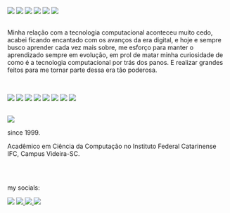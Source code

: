   ##

<div style="display: inline_block"><br>
  <a href="#" target="_blank"><img src="https://img.shields.io/badge/-%23161616.svg?style=for-the-badge&logo=Wikipedia&logoColor=white" target="_blank"></a>
  <a href="#" target="_blank"><img src="https://img.shields.io/badge/-%23161616.svg?style=for-the-badge&logo=Houzz&logoColor=white" target="_blank"></a>
  <a href="#" target="_blank"><img src="https://img.shields.io/badge/-%23161616.svg?style=for-the-badge&logo=Okta&logoColor=white" target="_blank"></a>
  <a href="#" target="_blank"><img src="https://img.shields.io/badge/-EF3939?style=for-the-badge&logo=A-Frame&logoColor=white" target="_blank"></a>
  <a href="#" target="_blank"><img src="https://img.shields.io/badge/-EF3939?style=for-the-badge&logo=Gmail&logoColor=white" target="_blank"></a>
  <a href="#" target="_blank"><img src="https://img.shields.io/badge/-%23161616.svg?style=for-the-badge&logo=Indeed&logoColor=white" target="_blank"></a>
</div>

  ##

<p> Minha relação com a tecnologia computacional aconteceu muito cedo, acabei ficando encantado com os avanços da era digital, e hoje e sempre busco aprender cada vez mais sobre, me esforço para manter o aprendizado sempre em evolução, em prol de matar minha curiosidade de como é a tecnologia computacional por trás dos panos. E realizar grandes feitos para me tornar parte dessa era tão poderosa.</p>

  ##

<div style="display: inline_block"><br>
  <a href="#" target="_blank"><img src="https://img.shields.io/badge/-%23161616.svg?style=for-the-badge&logo=Joplin&logoColor=white" target="_blank"></a>
  <a href="#" target="_blank"><img src="https://img.shields.io/badge/-%23161616.svg?style=for-the-badge&logo=Okta&logoColor=white" target="_blank"></a>
  <a href="#" target="_blank"><img src="https://img.shields.io/badge/-%23161616.svg?style=for-the-badge&logo=Houzz&logoColor=white" target="_blank"></a>
  <a href="#" target="_blank"><img src="https://img.shields.io/badge/-%23161616.svg?style=for-the-badge&logo=npm&logoColor=white" target="_blank"></a>
  <a href="#" target="_blank"><img src="https://img.shields.io/badge/-%23161616.svg?style=for-the-badge&logo=npm&logoColor=white" target="_blank"></a>
  <a href="#" target="_blank"><img src="https://img.shields.io/badge/-%23161616.svg?style=for-the-badge&logo=Indeed&logoColor=white" target="_blank"></a>
  <a href="#" target="_blank"><img src="https://img.shields.io/badge/-%23161616.svg?style=for-the-badge&logo=C&logoColor=white" target="_blank"></a>
  <a href="#" target="_blank"><img src="https://img.shields.io/badge/-download-%23161616.svg?style=for-the-badge&logo=DocuSign&logoColor=white" target="_blank"></a>
  
  
  ##
  <a href="#" target="_blank"><img src="https://img.shields.io/badge/Brasil,%20Santa%20Catarina,%20Fraiburgo-%233B4D98.svg?style=for-the-badge&logo=Google%20Maps&logoColor=white" target="_blank"></a>
  <p>since 1999.</p>
  <p>Acadêmico em Ciência da Computação no Instituto Federal Catarinense IFC, Campus Videira-SC.</p>
</div>
  
  ##
  
  ##
  
<div style="display: inline_block"><br>
<p>my socials:</p>
  <a href="https://instagram.com/johnny_cancilier" target="_blank"><img src="https://img.shields.io/badge/-@johnny_cancilier-%23E4405F?style=for-the-badge&logo=instagram&logoColor=white" target="_blank"></a>
  <a href = "mailto:johnny.cancilier@gmail.com"><img src="https://img.shields.io/badge/johnny.cancilier@gmail.com-D14836?style=for-the-badge&logo=gmail&logoColor=white" target="_blank"</a>
  <a href = "mailto:jhony.cancilier@hotmail.com"><img src="https://img.shields.io/badge/jhony.cancilier@hotmail.com-%230077B5?style=for-the-badge&logo=MicrosoftOutlook&logoColor=white" target="_blank"</a>
  <a href="https://www.linkedin.com/in/johnny-cancilier-946b81185" target="_blank"><img src="https://img.shields.io/badge/-LinkedIn-%230077B5?style=for-the-badge&logo=linkedin&logoColor=white" target="_blank"></a>  
</div>
